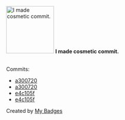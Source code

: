 <img src="https://my-badges.github.io/my-badges/cosmetic-commit.png" alt="I made cosmetic commit." title="I made cosmetic commit." width="128">
<strong>I made cosmetic commit.</strong>
<br><br>

Commits:

- <a href="https://github.com/alexture/devhub-hyle/commit/a3007208fc75b46fff9f527a07279cec2c09c6bb">a300720</a>
- <a href="https://github.com/Hyle-org/devhub-hyle/commit/a3007208fc75b46fff9f527a07279cec2c09c6bb">a300720</a>
- <a href="https://github.com/alexture/devhub-hyle/commit/e4c105fd07e5c7b0e3480311163176342fef785f">e4c105f</a>
- <a href="https://github.com/Hyle-org/devhub-hyle/commit/e4c105fd07e5c7b0e3480311163176342fef785f">e4c105f</a>


Created by <a href="https://github.com/my-badges/my-badges">My Badges</a>